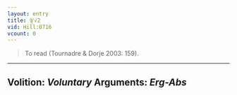 ```yaml
---
layout: entry
title: ལྟ་√2
vid: Hill:0716
vcount: 0
---
```

> To read (Tournadre & Dorje 2003: 159)\.

---
Volition: _Voluntary_
Arguments: _Erg-Abs_
---


